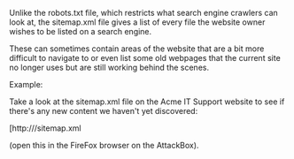 Unlike the robots.txt file, which restricts what search engine crawlers can look at, the sitemap.xml file gives a list of every file the website owner wishes to be listed on a search engine. 

These can sometimes contain areas of the website that are a bit more difficult to navigate to or even list some old webpages that the current site no longer uses but are still working behind the scenes.


Example:

Take a look at the sitemap.xml file on the Acme IT Support website to see if there's any new content we haven't yet discovered: 

[http://<hostname>/sitemap.xml 

(open this in the FireFox browser on the AttackBox).